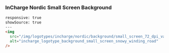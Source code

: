 ### InCharge Nordic Small Screen Background

```html
responsive: true
showSource: true 
---
<img
  src="/img/logotypes/incharge/nordic/background/small_screen_72_dpi_vattenfall_general_snowy_winding_road.png"
  alt="incharge_logotype_background_small_screen_snowy_winding_road"
/>
```


